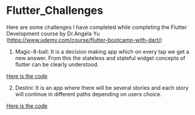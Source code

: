 # Flutter_Challenges
Here are some challenges I have completed while completing the Flutter Development course by Dr.Angela Yu (https://www.udemy.com/course/flutter-bootcamp-with-dart/)

1) Magic-8-ball:
It is a decision making app which on every tap we get a new answer. From this the stateless and stateful widget concepts of flutter can be clearly understood.

<a href="https://github.com/Snaholata/Magic-8-Ball.git">Here is the code</a>

2) Destini:
It is an app where there will be several stories and each story will continue in different paths depending on users choice.

<a href="https://github.com/Snaholata/Destini.git">Here is the code</a>
